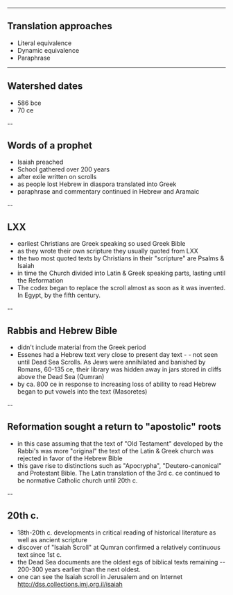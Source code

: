 
<section data-background="http://drive.google.com/uc?export=view&id=0B8ezT0-tUjVZeVJsZjRqV1VRQ28" data-background-size="1000px">
</section>

---

## Translation approaches

- Literal equivalence
- Dynamic equivalence
- Paraphrase

---
## Watershed dates

- 586 bce
- 70 ce

--

## Words of a prophet

- Isaiah preached 
- School gathered over 200 years 
- after exile written on scrolls 
- as people lost Hebrew in diaspora translated into Greek
- paraphrase and commentary continued in Hebrew and  Aramaic

--

## LXX

- earliest Christians are Greek speaking so used Greek Bible
- as they wrote their own scripture they usually quoted from LXX
- the two most quoted texts by Christians in their "scripture" are Psalms & Isaiah
- in time the Church divided into Latin & Greek speaking parts, lasting until the Reformation
- The codex began to replace the scroll almost as soon as it was invented. In Egypt, by the fifth century.

--

## Rabbis and Hebrew Bible 

- didn't include material from the Greek period 
- Essenes had a Hebrew text very close to present day text - - not seen until Dead Sea Scrolls. As Jews were annihilated and banished by Romans, 60-135 ce, their library was hidden away in jars stored in cliffs above the Dead Sea (Qumran)
- by ca. 800 ce in response to increasing loss of ability to read Hebrew began to put vowels into the text (Masoretes)

--


## Reformation sought a return to "apostolic" roots

- in this case assuming that the text of "Old Testament" developed by the Rabbi's was more "original" the text of the Latin & Greek church was rejected in favor of the Hebrew Bible
- this gave rise to distinctions such as "Apocrypha", "Deutero-canonical" and Protestant Bible. The Latin translation of the 3rd c. ce continued to be normative Catholic church until 20th c.

--

## 20th c.

- 18th-20th c. developments in critical reading of historical literature as well as ancient scripture 
- discover of "Isaiah Scroll" at Qumran confirmed a relatively continuous text since 1st c.
- the Dead Sea documents are the oldest egs of biblical texts remaining -- 200-300 years  earlier than the next oldest.
- one can see the Isaiah scroll in Jerusalem and on Internet <http://dss.collections.imj.org.il/isaiah>

